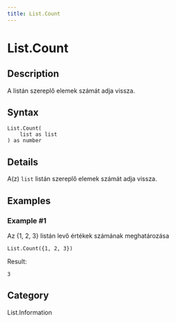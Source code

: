 ```yaml
---
title: List.Count
---
```


# List.Count


## Description

A listán szereplő elemek számát adja vissza.


## Syntax

```powerquery
List.Count(
    list as list
) as number
```


## Details

A(z) <code>list</code> listán szereplő elemek számát adja vissza.


## Examples

### Example #1 
Az \{1, 2, 3} listán levő értékek számának meghatározása
```powerquery
List.Count({1, 2, 3})
```

Result: 
```powerquery
3
```




## Category
List.Information
